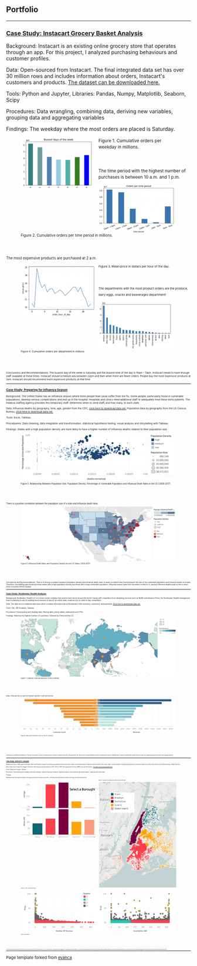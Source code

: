 ## Portfolio

---

### [Case Study: Instacart Grocery Basket Analysis](https://github.com/nora-marie-95/Instacart-Basket-Analysis-Project)

Background: Instacart is an existing online grocery store that operates through an app. For this project, I analyzed purchasing behaviours and customer profiles.

Data: Open-sourced from Instacart. The final integrated data set has over 30 million rows and includes information about orders, Instacart's customers and products. [The dataset can be downloaded here.](https://www.instacart.com/datasets/grocery-shopping-2017)

Tools: Python and Jupyter, Libraries: Pandas, Numpy, Matplotlib, Seaborn, Scipy

Procedures: Data wrangling, combining data, deriving new variables, grouping data and aggregating variables

Findings:
The weekday where the most orders are placed is Saturday. 
<figure>
<img src="images/Screenshot 2024-02-11 at 14.52.44.png" alt="Cumulative orders per weekday" style="float: left; width: 50%; height: 50%;"> 
<figcaption><small>Figure 1. Cumulative orders per weekday in millions.</figcaption>
</figure>
<br>
<br>  
The time period with the highest number of purchases is between 10 a.m. and 1 p.m.    
<figure>
<img src="images/Screenshot 2024-02-11 at 14.53.02.png" alt="Cumulative orders per time period" style="float: left; width: 50%; height: 50%;"> 
<figcaption><small>Figure 2. Cumulative orders per time period in millions.</figcaption>
</figure>
<br>
<br>    
The most expensive products are purchased at 2 a.m.    
<figure>
<img src="images/Screenshot 2024-02-11 at 14.54.33.png" alt="Mean price in dollars per hour of the day" style="float: left; width: 50%; height: 50%;"> 
<figcaption><small>Figure 3. Mean price in dollars per hour of the day.</figcaption>
</figure>
<br>
<br>    
The departments with the most product orders are the produce, dairy eggs, snacks and beaverages department! 
<figure>
<img src="images/Screenshot 2024-02-11 at 14.55.05.png" alt="Cumulative orders per department" style="float: left; width: 50%; height: 50%;">
<figcaption><small>Figure 4. Cumulative orders per department in millions.</figcaption>
</figure>
<br>
<br>    

Conclusions and Recommendations: The busiest day of the week is Saturday and the busiest time of the day is 10am – 13pm. Instacart needs to have enough staff available at these times. Instacart should schedule ads between 22pm and 9am when there are fewer orders. People buy the most expensive products at 2am. Instacart should recommend more expensive products at that time. 


---
### [Case Study: Preparing for Influenza Season](https://public.tableau.com/app/profile/nora.lienenbecker/viz/PreparingforInfluenzaSeason_16260986850200/PreparingforInfluenzaSeason2)

Background: The United States has an influenza season where more people than usual suffer from the flu. Some people, particularly those in vulnerable populations, develop serious complications and end up in the hospital. Hospitals and clinics need additional staff to adequately treat these extra patients. The medical staffing agency provides this temporary staff. ​Determine when to send staff, and how many, to each state. 

Data: Influenza deaths by geography, time, age, gender from the CDC, [click here to download data set.](https://coach-courses-us.s3.amazonaws.com/public/courses/da_program/CDC_Influenza_Deaths_edited.xlsx) Population data by geography from the US Census Bureau, [click here to download data set.](https://coach-courses-us.s3.amazonaws.com/public/courses/data-immersion/A1-A2_Influenza_Project/Census_Population_transformed_202101.csv) 

Tools: Excel, Tableau

Procedueres: Data cleaning, data integration and transformation, statistical hypothesis testing, visual analysis and storytelling with Tableau 

Findings: 
States with a high population density are more likely to have a higher number of influenza deaths relative to their population size. 

<figure>
<img src="images/Influenza_correlations.png" alt="Relationship Between Population Size, Population Density, Percentage of Vulnerable Population and Influenza Death Rates in the US (2009-2017).">
<figcaption><small>Figure 5. Relationship Between Population Size, Population Density, Percentage of Vulnerable Population and Influenza Death Rates in the US (2009-2017).</figcaption>
</figure>
<br>
<br>

There is a positive correlation between the population size of a state and influenza death rates. 

<figure>
<img width="720" src="images/Influenza_map.png" alt="Influenza Death Rates and Population Density Across US States (2009-2017).">
<figcaption><small>Figure 6. Influenza Death Rates and Population Density Across US States (2009-2017).</figcaption>     
</figure>
<br>
<br>
     
Conclusions and Recommendations: There is a strong correlation between population density and influenza death rates. A weak correlation was found between the size of the vulnerable population and influenza deaths in a state. Therefore, the staffing plan should prioritize states with a high population density and those with a large vulnerable population. Influenza season lasts from December to March. In January influenza deaths peak so this is when most recourses will be needed.


---
### [Case Study: Rockbuster Stealth Analysis](https://public.tableau.com/app/profile/nora.lienenbecker/viz/RockbusterDataAnalysis_16299034663000/RockbbusterDataAnalysis)

Background: Rockbuster Stealth LLC is a movie rental company that used to have stores around the world. Facing stiff competition from streaming services such as Netflix and Amazon Prime, the Rockbuster Stealth management team is planning to use its existing movie licenses to launch an online video rental service in order to stay competitive.

Data: The data set is a relational data base which contains information about Rockbuster’s film inventory, customers, and payments. [Click here to downlowad data set.](http://www.postgresqltutorial.com/wp-content/uploads/2019/05/dvdrental.zip)

Tools: SQL, DB Visualizer, Tableau

Procedures: Summarizing and cleaning data, filtering data, joining tables, subqueries and CTEs

Findings: 
India has the highest number of customers, followed by China and the US. 

<figure>
<img width="720" src="images/Rockbuster_1.png" alt="Customer Count and Revenue Across Countries.">
<figcaption><small>Figure 7. Customer Count and Revenue Across Countries.</figcaption>     
</figure>
<br>
<br>    

India, China and the US have the highest customer count and revenue.
<figure>
<img width="720" src="images/Rockbuster_2.png" alt="Sales and Customer Counts of Top 10 Countries 
">
<figcaption><small>Figure 8. Sales and Customer Counts of Top 10 Countries.</figcaption>     
</figure>
<br>
<br>
Conclusions and Recommendations: The top 3 countries in terms of revenue and customer numbers are India, China and the US. Sports, Sci-Fi and Animation movies contribute the most to Rockbuster’s revenue. Rockbuster should focus on their top markets and promote their most popular genres


---
### [Case Study: Airbnb NYC Analysis](https://public.tableau.com/app/profile/nora.lienenbecker/viz/AirbnbListingsAnalysis/Story1)

Background: Since 2008, guests and hosts have used Airbnb to expand on traveling possibilities and present more unique, personalized way of experiencing the world. In this case study, I used a number of analytical approaches to develop insights into what drives the prices of Airbnb listings in New York City. 

Data: Open-source data from Kaggle. Describes the listing activity and metrics in NYC, NY for 2019.
The original data set has 48895 rows and 16 columns. [The data can be downloaded here](https://www.kaggle.com/datasets/dgomonov/new-york-city-airbnb-open-data)

Tools: Python and Jupyter, Tableau 

Procedures: Data cleaning and wrangling, exploratory analysis, machine learning techniques: regression analysis and clustering, geospatial analysis, analysing time series data 

Findings: 

Manhattan has the highest number of listings and the most expensive prices. The Bronx has the lowest number of listings and the lowest prices. 

<figure>
<img src="images/Airbnb_1.png" alt="Number of Listings and Mean Price per Borough
" style="float: left; width: 50%; height: 50%;">
<figcaption><small>Figure 9. Number of Listings and Mean Price per Borough.</figcaption>     
</figure>

<figure>
<img src="images/Airbnb_2.png" alt="Airbnb Listings per Borough
" style="float: left; width: 50%; height: 50%;">
<figcaption><small>Figure 10. Airbnb Listings per Borough.</figcaption>     
</figure>

<figure>
<img src="images/Airbnb_3.png">
<figcaption><small>Figure 11. Cluster analysis.</figcaption>     
</figure>
<br>
<br>

Conclusions and Next Steps: I was able to identify four clusters in the data. The four types of Airbnbs are luxury (cluster 2), expensive (cluster 3), affordable with a high availability (0) and affordable with a low availability (1). Luxury and expensive apartments have a low number of reviews compared to affordable apartments. Hosts of luxury apartments have few listings. A next step could be to use a classification algorithm to see whether prices can be predicted based on the identified clusters.



---
<p style="font-size:11px">Page template forked from <a href="https://github.com/evanca/quick-portfolio">evanca</a></p>
<!-- Remove above link if you don't want to attibute -->
